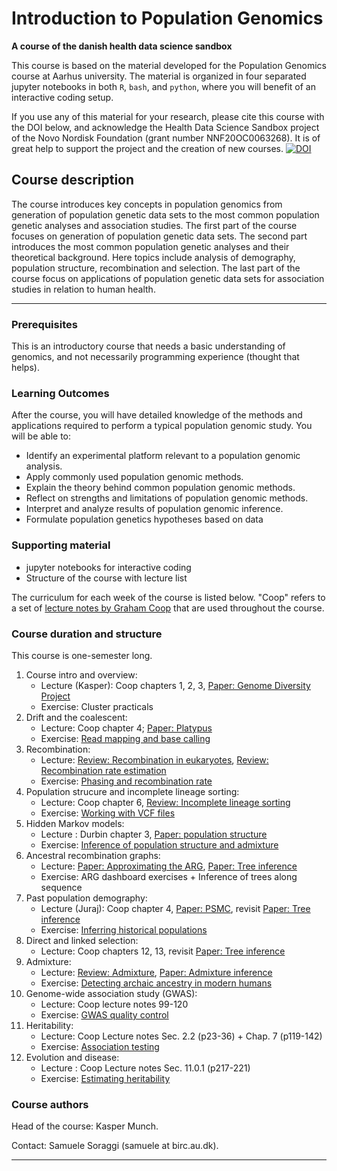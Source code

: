 # Introduction to Population Genomics
**A course of the danish health data science sandbox**

This course is based on the material developed for the Population Genomics course at Aarhus university. The material is organized in four separated jupyter notebooks in both `R`, `bash`, and `python`, where you will benefit of an interactive coding setup. 

If you use any of this material for your research, please cite this course with the DOI below, and acknowledge the Health Data Science Sandbox project of the Novo Nordisk Foundation (grant number NNF20OC0063268). It is of great help to support the project and the creation of new courses.
[![DOI](https://zenodo.org/badge/468293635.svg)](https://zenodo.org/badge/latestdoi/468293635)


## Course description

The course introduces key concepts in population genomics from generation of population genetic data sets to the most common population genetic analyses and association studies. The first part of the course focuses on generation of population genetic data sets. The second part introduces the most common population genetic analyses and their theoretical background. Here topics include analysis of demography, population structure, recombination and selection. The last part of the course focus on applications of population genetic data sets for association studies in relation to human health.

----------------------

### Prerequisites

This is an introductory course that needs a basic understanding of genomics, and not necessarily programming experience (thought that helps).
  
### Learning Outcomes

After the course, you will have detailed knowledge of the methods and applications required to perform a typical population genomic study.
You will be able to:

* Identify an experimental platform relevant to a population genomic analysis.
* Apply commonly used population genomic methods.
* Explain the theory behind common population genomic methods.
* Reflect on strengths and limitations of population genomic methods.
* Interpret and analyze results of population genomic inference.
* Formulate population genetics hypotheses based on data


### Supporting material

* jupyter notebooks for interactive coding
* Structure of the course with lecture list

The curriculum for each week of the course is listed below. "Coop" refers to a set of [lecture notes by Graham Coop](https://github.com/cooplab/popgen-notes/releases/download/v1.2/minicoop.pdf) that are used throughout the course.

### Course duration and structure

This course is one-semester long.


1. Course intro and overview: 
   - Lecture (Kasper): Coop chapters 1, 2, 3, [Paper: Genome Diversity Project](https://www.nature.com/articles/nature18964)
    - Exercise: Cluster practicals
2. Drift and the coalescent:
    - Lecture: Coop chapter 4; [Paper: Platypus](https://www.nature.com/articles/ng.3036)
    - Exercise: [Read mapping and base calling]()
3. Recombination:
    - Lecture: [Review: Recombination in eukaryotes](https://royalsocietypublishing.org/doi/10.1098/rstb.2016.0455), [Review: Recombination rate estimation](https://www.nature.com/articles/s41576-020-0240-1)
    - Exercise: [Phasing and recombination rate](https://github.com/kaspermunch/PopulationGenomicsCourse/tree/master/Exercises/04_phasing_and_recombination)
4. Population strucure and incomplete lineage sorting:
    - Lecture: Coop chapter 6, [Review: Incomplete lineage sorting](https://zh.booksc.eu/book/32923932/889942)
    - Exercise: [Working with VCF files](https://github.com/kaspermunch/PopulationGenomicsCourse/tree/master/Exercises/03_f_statistics)
5. Hidden Markov models:
    - Lecture : Durbin chapter 3, [Paper: population structure](https://www.nature.com/articles/nature07331)
    - Exercise: [Inference of population structure and admixture](https://github.com/kaspermunch/PopulationGenomicsCourse/tree/master/Exercises/05_population_structure)
6. Ancestral recombination graphs:
    - Lecture: [Paper: Approximating the ARG](https://bmcgenomdata.biomedcentral.com/articles/10.1186/1471-2156-7-16), [Paper: Tree inference](https://www.nature.com/articles/s41588-019-0484-x)
    - Exercise: ARG dashboard exercises + Inference of trees along sequence
7. Past population demography:
    - Lecture (Juraj): Coop chapter 4, [Paper: PSMC](https://www.nature.com/articles/nature10231), revisit [Paper: Tree inference](https://www.nature.com/articles/s41588-019-0484-x)
    - Exercise: [Inferring historical populations](https://github.com/kaspermunch/PopulationGenomicsCourse/tree/master/Exercises/06_historical_population_size)
8. Direct and linked selection:
    - Lecture: Coop chapters 12, 13, revisit [Paper: Tree inference](https://www.nature.com/articles/s41588-019-0484-x)
9. Admixture:
   - Lecture: [Review: Admixture](https://journals.plos.org/plosgenetics/article?id=10.1371/journal.pgen.1007349), [Paper: Admixture inference](https://journals.plos.org/plosgenetics/article?id=10.1371/journal.pgen.1007641)
   - Exercise: [Detecting archaic ancestry in modern humans](https://github.com/kaspermunch/PopulationGenomicsCourse/tree/master/Exercises/08_archaic_humans)
10. Genome-wide association study (GWAS):
    - Lecture: Coop lecture notes 99-120
    - Exercise: [GWAS quality control](https://github.com/kaspermunch/PopulationGenomicsCourse/tree/master/Exercises/09_GWAS_QC)
11. Heritability:
    - Lecture: Coop Lecture notes Sec. 2.2 (p23-36) + Chap. 7 (p119-142)		
    - Exercise: [Association testing](https://github.com/kaspermunch/PopulationGenomicsCourse/tree/master/Exercises/10_GWAS_association)
12. Evolution and disease:
    - Lecture : Coop Lecture notes Sec. 11.0.1 (p217-221)	
    - Exercise: [Estimating heritability](https://github.com/kaspermunch/PopulationGenomicsCourse/tree/master/Exercises/11_heritability)


### Course authors

Head of the course: Kasper Munch.

Contact: Samuele Soraggi (samuele at birc.au.dk).

-----------------------------


